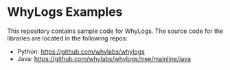 # WhyLogs Examples

This repository contains sample code for WhyLogs. The source code for the libraries are located in the following repos:

* Python: https://github.com/whylabs/whylogs
* Java: https://github.com/whylabs/whylogs/tree/mainline/java
